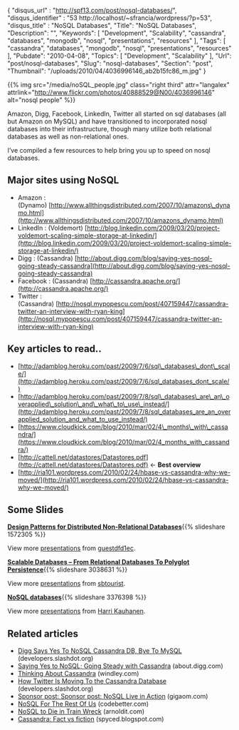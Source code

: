 {
	"disqus_url" : "http://spf13.com/post/nosql-databases/",
	"disqus_identifier" : "53 http://localhost/~sfrancia/wordpress/?p=53",
	"disqus_title" : "NoSQL Databases",
	"Title": "NoSQL Databases",
	"Description": "",
	"Keywords": [
		"Development",
		"Scalability",
		"cassandra",
		"databases",
		"mongodb",
		"nosql",
		"presentations",
		"resources"
	],
	"Tags": [
		"cassandra",
		"databases",
		"mongodb",
		"nosql",
		"presentations",
		"resources"
	],
	"Pubdate": "2010-04-08",
	"Topics": [
		"Development",
		"Scalability"
	],
	"Url": "post/nosql-databases",
	"Slug": "nosql-databases",
	"Section": "post",
	"Thumbnail": "/uploads/2010/04/4036996146_ab2b15fc86_m.jpg"
}

{{% img src="/media/noSQL_people.jpg" class="right third" attr="langalex" attrlink="http://www.flickr.com/photos/40888529@N00/4036996146" alt="nosql people" %}}

Amazon, Digg, Facebook, LinkedIn, Twitter all started on sql databases
(all but Amazon on MySQL) and have transitioned to incorporated nosql
databases into their infrastructure, though many utilize both relational
databases as well as non-relational ones.

I’ve compiled a few resources to help bring you up to speed on nosql
databases.

Major sites using NoSQL
-----------------------

-   Amazon :
    (Dynamo) [http://www.allthingsdistributed.com/2007/10/amazons\_dynamo.html](http://www.allthingsdistributed.com/2007/10/amazons_dynamo.html)
-   LinkedIn :
    (Voldemort) [http://blog.linkedin.com/2009/03/20/project-voldemort-scaling-simple-storage-at-linkedin/](http://blog.linkedin.com/2009/03/20/project-voldemort-scaling-simple-storage-at-linkedin/)
-   Digg :
    (Cassandra) [http://about.digg.com/blog/saying-yes-nosql-going-steady-cassandra](http://about.digg.com/blog/saying-yes-nosql-going-steady-cassandra)
-   Facebook :
    (Cassandra) [http://cassandra.apache.org/](http://cassandra.apache.org/)
-   Twitter :
    (Cassandra) [http://nosql.mypopescu.com/post/407159447/cassandra-twitter-an-interview-with-ryan-king](http://nosql.mypopescu.com/post/407159447/cassandra-twitter-an-interview-with-ryan-king)

Key articles to read..
----------------------

-   [http://adamblog.heroku.com/past/2009/7/6/sql\_databases\_dont\_scale/](http://adamblog.heroku.com/past/2009/7/6/sql_databases_dont_scale/)
-   [http://adamblog.heroku.com/past/2009/7/8/sql\_databases\_are\_an\_overapplied\_solution\_and\_what\_to\_use\_instead/](http://adamblog.heroku.com/past/2009/7/8/sql_databases_are_an_overapplied_solution_and_what_to_use_instead/)
-   [https://www.cloudkick.com/blog/2010/mar/02/4\_months\_with\_cassandra/](https://www.cloudkick.com/blog/2010/mar/02/4_months_with_cassandra/)
-   [http://cattell.net/datastores/Datastores.pdf](http://cattell.net/datastores/Datastores.pdf)
    \<- **Best overview**
-   [http://ria101.wordpress.com/2010/02/24/hbase-vs-cassandra-why-we-moved/](http://ria101.wordpress.com/2010/02/24/hbase-vs-cassandra-why-we-moved/)

Some Slides
-----------

**[Design Patterns for Distributed Non-Relational
Databases](http://www.slideshare.net/guestdfd1ec/design-patterns-for-distributed-nonrelational-databases "Design Patterns for Distributed Non-Relational Databases")**{{%
slideshare 1572305 %}} 

View more [presentations](http://www.slideshare.net/) from
[guestdfd1ec](http://www.slideshare.net/guestdfd1ec).

**[Scalable Databases – From Relational Databases To Polyglot
Persistence](http://www.slideshare.net/sbtourist/scalable-databases-from-relational-databases-to-polyglot-persistence "Scalable Databases - From Relational Databases To Polyglot Persistence")**{{%
slideshare 3038631 %}} 

View more [presentations](http://www.slideshare.net/) from
[sbtourist](http://www.slideshare.net/sbtourist).

**[NoSQL
databases](http://www.slideshare.net/harrikauhanen/nosql-3376398 "NoSQL databases")**{{%
slideshare 3376398 %}} 

View more [presentations](http://www.slideshare.net/) from [Harri
Kauhanen](http://www.slideshare.net/harrikauhanen).

## Related articles

-   [Digg Says Yes To NoSQL Cassandra DB, Bye To
    MySQL](http://developers.slashdot.org/story/10/03/13/0126224/Digg-Says-Yes-To-NoSQL-Cassandra-DB-Bye-To-MySQL?from=rss)
    (developers.slashdot.org)
-   [Saying Yes to NoSQL; Going Steady with
    Cassandra](http://about.digg.com/blog/saying-yes-nosql-going-steady-cassandra)
    (about.digg.com)
-   [Thinking About
    Cassandra](http://www.windley.com/archives/2010/03/thinking_about_cassandra.shtml)
    (windley.com)
-   [How Twitter Is Moving To the Cassandra
    Database](http://developers.slashdot.org/story/10/02/23/1826226/How-Twitter-Is-Moving-To-the-Cassandra-Database?from=rss)
    (developers.slashdot.org)
-   [Sponsor post: Sponsor post: NoSQL Live in
    Action](http://gigaom.com/2010/03/08/nosql-live-in-action/)
    (gigaom.com)
-   [NoSQL For The Rest Of
    Us](http://codebetter.com/blogs/karlseguin/archive/2010/03/29/nosql-for-the-rest-of-us.aspx)
    (codebetter.com)
-   [NoSQL to Die in Train
    Wreck](http://arnoldit.com/wordpress/2010/03/30/nosql-to-die-in-train-wreck/)
    (arnoldit.com)
-   [Cassandra: Fact vs
    fiction](http://spyced.blogspot.com/2010/04/cassandra-fact-vs-fiction.html)
    (spyced.blogspot.com)

